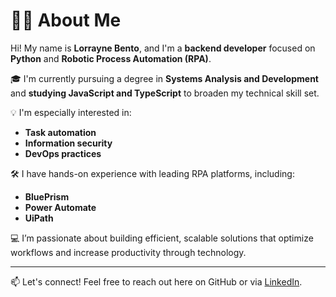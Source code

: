 # 👩‍💻 About Me

Hi! My name is **Lorrayne Bento**, and I'm a **backend developer** focused on **Python** and **Robotic Process Automation (RPA)**.

🎓 I'm currently pursuing a degree in **Systems Analysis and Development** and **studying JavaScript and TypeScript** to broaden my technical skill set.

💡 I'm especially interested in:
- **Task automation**
- **Information security**
- **DevOps practices**

🛠️ I have hands-on experience with leading RPA platforms, including:
- **BluePrism**
- **Power Automate**
- **UiPath**

💻 I’m passionate about building efficient, scalable solutions that optimize workflows and increase productivity through technology.

---

📫 Let's connect! Feel free to reach out here on GitHub or via [LinkedIn](https://www.linkedin.com/in/lorrayne-bento-pinheiro-638194278).
